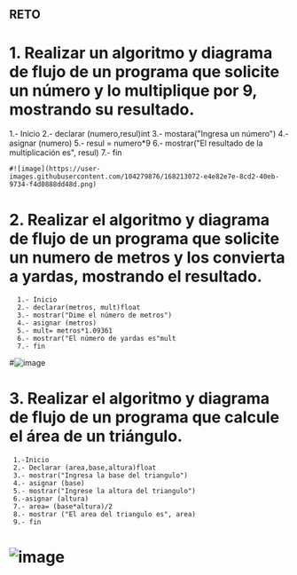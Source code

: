 ## RETO
# 1. Realizar un algoritmo y diagrama de flujo de un programa que solicite un número y lo multiplique por 9, mostrando su resultado.
   1.- Inicio
   2.- declarar (numero,resul)int
   3.- mostara("Ingresa un número")
   4.- asignar (numero)
   5.- resul = numero*9
   6.- mostrar("El resultado de la multiplicación es", resul)
   7.- fin
   
    #![image](https://user-images.githubusercontent.com/104279876/168213072-e4e82e7e-8cd2-40eb-9734-f4d0888dd48d.png)


# 2. Realizar el algoritmo y diagrama de flujo de un programa que solicite un numero de metros y los convierta a yardas, mostrando el resultado.
      1.- Inicio
      2.- declarar(metros, mult)float
      3.- mostrar("Dime el número de metros")
      4.- asignar (metros)
      5.- mult= metros*1.09361
      6.- mostrar("El número de yardas es"mult
      7.- fin
    
#![image](https://user-images.githubusercontent.com/104279876/168215523-a2875dfa-3232-4083-a7de-ce9d27fcb97f.png)


# 3. Realizar el algoritmo y diagrama de flujo de un programa que calcule el área de un triángulo.
      
     1.-Inicio
     2.- Declarar (area,base,altura)float
     3.- mostrar("Ingresa la base del triangulo")
     4.- asignar (base)
     5.- mostrar("Ingrese la altura del triangulo")
     6.-asignar (altura)
     7.- area= (base*altura)/2
     8.- mostrar ("El area del triangulo es", area)
     9.- fin
 
# ![image](https://user-images.githubusercontent.com/104279876/168216493-1e74ab9c-c00e-4aa5-8184-d473eb8e03a6.png)







